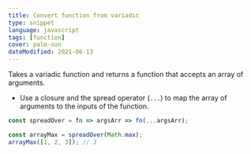 ```yaml
---
title: Convert function from variadic
type: snippet
language: javascript
tags: [function]
cover: palm-sun
dateModified: 2021-06-13
---
```


Takes a variadic function and returns a function that accepts an array of arguments.

- Use a closure and the spread operator (`...`) to map the array of arguments to the inputs of the function.

```js
const spreadOver = fn => argsArr => fn(...argsArr);

const arrayMax = spreadOver(Math.max);
arrayMax([1, 2, 3]); // 3
```

